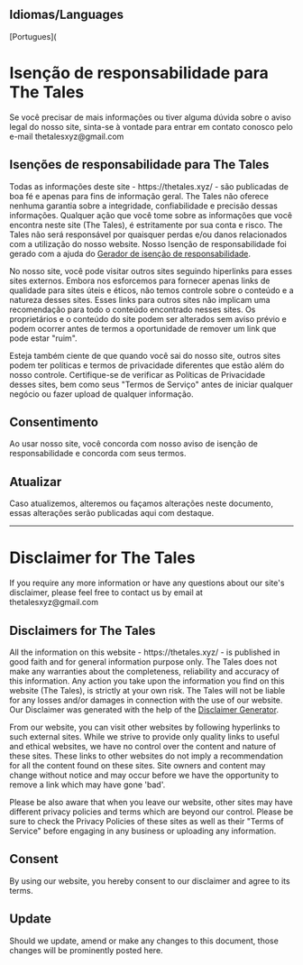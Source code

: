 <!-- https://www.privacypolicyonline.com/live.php?token=VOW8fulnNUcowF1xu6AjbwO4cSf8cFc6 -->
<h2>Idiomas/Languages</h2>
[Portugues](
<h1>Isenção de responsabilidade para The Tales</h1>

<p>Se você precisar de mais informações ou tiver alguma dúvida sobre o aviso legal do nosso site, sinta-se à vontade para entrar em contato conosco pelo e-mail thetalesxyz@gmail.com</p>

<h2>Isenções de responsabilidade para The Tales</h2>

<p>Todas as informações deste site - https://thetales.xyz/ - são publicadas de boa fé e apenas para fins de informação geral. The Tales não oferece nenhuma garantia sobre a integridade, confiabilidade e precisão dessas informações. Qualquer ação que você tome sobre as informações que você encontra neste site (The Tales), é estritamente por sua conta e risco. The Tales não será responsável por quaisquer perdas e/ou danos relacionados com a utilização do nosso website. Nosso Isenção de responsabilidade foi gerado com a ajuda do <a href="https://www.termsfeed.com/disclaimer-generator/">Gerador de isenção de responsabilidade</a>.</p>

<p>No nosso site, você pode visitar outros sites seguindo hiperlinks para esses sites externos. Embora nos esforcemos para fornecer apenas links de qualidade para sites úteis e éticos, não temos controle sobre o conteúdo e a natureza desses sites. Esses links para outros sites não implicam uma recomendação para todo o conteúdo encontrado nesses sites. Os proprietários e o conteúdo do site podem ser alterados sem aviso prévio e podem ocorrer antes de termos a oportunidade de remover um link que pode estar "ruim".</p>

<p>Esteja também ciente de que quando você sai do nosso site, outros sites podem ter políticas e termos de privacidade diferentes que estão além do nosso controle. Certifique-se de verificar as Políticas de Privacidade desses sites, bem como seus "Termos de Serviço" antes de iniciar qualquer negócio ou fazer upload de qualquer informação.</p>

<h2>Consentimento</h2>

<p>Ao usar nosso site, você concorda com nosso aviso de isenção de responsabilidade e concorda com seus termos.</p>

<h2>Atualizar</h2>

<p>Caso atualizemos, alteremos ou façamos alterações neste documento, essas alterações serão publicadas aqui com destaque.</p>

----

<h1>Disclaimer for The Tales</h1>

<p>If you require any more information or have any questions about our site's disclaimer, please feel free to contact us by email at thetalesxyz@gmail.com</p>

<h2>Disclaimers for The Tales</h2>

<p>All the information on this website - https://thetales.xyz/ - is published in good faith and for general information purpose only. The Tales does not make any warranties about the completeness, reliability and accuracy of this information. Any action you take upon the information you find on this website (The Tales), is strictly at your own risk. The Tales will not be liable for any losses and/or damages in connection with the use of our website. Our Disclaimer was generated with the help of the <a href="https://www.termsfeed.com/disclaimer-generator/">Disclaimer Generator</a>.</p>

<p>From our website, you can visit other websites by following hyperlinks to such external sites. While we strive to provide only quality links to useful and ethical websites, we have no control over the content and nature of these sites. These links to other websites do not imply a recommendation for all the content found on these sites. Site owners and content may change without notice and may occur before we have the opportunity to remove a link which may have gone 'bad'.</p>

<p>Please be also aware that when you leave our website, other sites may have different privacy policies and terms which are beyond our control. Please be sure to check the Privacy Policies of these sites as well as their "Terms of Service" before engaging in any business or uploading any information.</p>

<h2>Consent</h2>

<p>By using our website, you hereby consent to our disclaimer and agree to its terms.</p>

<h2>Update</h2>

<p>Should we update, amend or make any changes to this document, those changes will be prominently posted here.</p>
